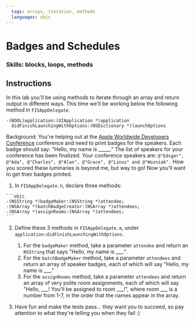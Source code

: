 ```yaml
---
  tags: arrays, iteration, methods
  languages: objc
---
```


# Badges and Schedules

### Skills: blocks, loops, methods

## Instructions

In this lab you'll be using methods to iterate through an array and return output in different ways.
This time we'll be working below the following method in `FISAppDelegate`.

```objc
-(BOOL)application:(UIApplication *)application
  didFinishLaunchingWithOptions:(NSDictionary *)launchOptions
```

Background: You're helping out at the [Apple Worldwide Developers Conference](https://developer.apple.com/wwdc/) conference and need to print badges for the speakers. Each badge should say: "Hello, my name is _____." The list of speakers for your conference has been finalized. Your conference speakers are: `@"Edsger", @"Ada", @"Charles", @"Alan", @"Grace", @"Linus" and @"Wozniak".` How you scored these luminaries is beyond me, but way to go! Now you'll want to get their badges printed. 

  1. In `FISAppDelegate.h`, declare three methods:

    ```objc
    -(NSString *)badgeMaker:(NSString *)attendee;
    -(NSArray *)batchBadgeCreator:(NSArray *)attendees;
    -(NSArray *)assignRooms:(NSArray *)attendees;
    ``` 
  2. Define these 3 methods in `FISAppDelegate.m`, under
     `application:didFinishLaunchingWithOptions`.
     1. For the `badgeMaker` method, take a parameter `attendee` and return an `NSString` that says "Hello, my name is ___.".
     2. For the `batchBadgeMaker` method, take a parameter `attendees` and
        return an array of speaker badges, each of which will say "Hello, my
        name is ___."
     3. For the `assignRooms` method, take a parameter `attendees` and return
        an array of very polite room assignments, each of which will say
        "Hello, ___! You'll be assigned to room ___!", where room ___ is a
        number from 1-7, in the order that the names appear in the array. 

  3. Have fun and make the tests pass... they want you to succeed, so pay attention to what they're
     telling you when they fail :) 
